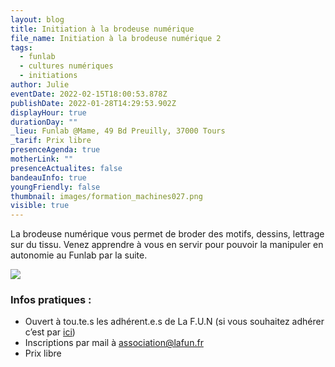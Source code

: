 ```yaml
---
layout: blog
title: Initiation à la brodeuse numérique
file_name: Initiation à la brodeuse numérique 2
tags:
  - funlab
  - cultures numériques
  - initiations
author: Julie
eventDate: 2022-02-15T18:00:53.878Z
publishDate: 2022-01-28T14:29:53.902Z
displayHour: true
durationDay: ""
_lieu: Funlab @Mame, 49 Bd Preuilly, 37000 Tours
_tarif: Prix libre
presenceAgenda: true
motherLink: ""
presenceActualites: false
bandeauInfo: true
youngFriendly: false
thumbnail: images/formation_machines027.png
visible: true
---
```

La brodeuse numérique vous permet de broder des motifs, dessins, lettrage sur du tissu.
Venez apprendre à vous en servir pour pouvoir la manipuler en autonomie au Funlab par la suite.

![](images/formation_machines027.png)

### Infos pratiques :

* Ouvert à tou.te.s les adhérent.e.s de La F.U.N (si vous souhaitez adhérer c’est par [ici](https://www.helloasso.com/associations/la-fabrique-d-usages-numeriques/adhesions/adhesion-funlab-fablab-de-tours))
* Inscriptions par mail à association@lafun.fr
* Prix libre